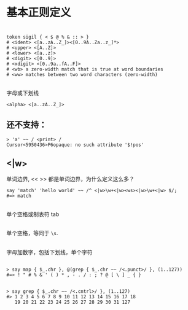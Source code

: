 # 基本正则定义
#

    token sigil { < $ @ % & :: > }
    # <ident> <[a..zA..Z_]><[0..9A..Za..z_]*>
    # <upper> <[A..Z]>
    # <lower> <[a..z]>
    # <digit> <[0..9]>
    # <xdigit> <[0..9a..fA..F]>
    # <wb> a zero-width match that is true at word boundaries
    # <ww> matches between two word characters (zero-width)

## <alpha>

字母或下划线
    
    <alpha> <[a..zA..Z_]>

## <print> 还不支持：

    > 'a' ~~ / <print> /
    Cursor<5950436>P6opaque: no such attribute '$!pos'

## <|w>

单词边界, <ww> <wb> << >> 都是单词边界，为什么定义这么多？
    
    say 'match' 'hello world' ~~ /^ <|w>\w+<|w><ws><|w>\w+<|w> $/;
    #=> match
    
## <blank> 

单个空格或制表符 tab

## <space>

单个空格，等同于 `\s`.

## <alnum>

字母加数字，包括下划线，单个字符

## <punct>

    > say map { $_.chr }, @(grep { $_.chr ~~ /<.punct>/ }, (1..127))
    #=> ! " # % & ' ( ) * , - . / : ; ? @ [ \ ] _ { }

## <cntrl>

    > say grep { $_.chr ~~ /<.cntrl>/ }, (1..127)
    #> 1 2 3 4 5 6 7 8 9 10 11 12 13 14 15 16 17 18
       19 20 21 22 23 24 25 26 27 28 29 30 31 127

